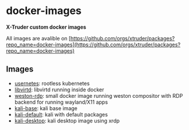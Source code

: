 # docker-images

**X-Truder custom docker images**

All images are avalible on [https://github.com/orgs/xtruder/packages?repo_name=docker-images](https://github.com/orgs/xtruder/packages?repo_name=docker-images)

## Images

- [usernetes](usernetes): rootless kubernetes
- [libvirtd](libvirtd): libvirtd running inside docker
- [weston-rdp](weston-rdp): small docker image running weston compositor with RDP backend for running wayland/X11 apps
- [kali-base](kali-base): kali base image
- [kali-default](kali-default): kali with default packages
- [kali-desktop](kali-desktop): kali desktop image using xrdp

